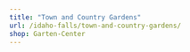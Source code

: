 ```yaml
---
title: "Town and Country Gardens"
url: /idaho-falls/town-and-country-gardens/
shop: Garten-Center
---
```

